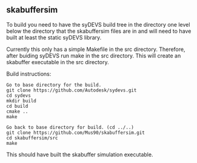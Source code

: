 ## skabuffersim

To build you need to have the syDEVS build tree in the directory one level below the directory that the skabuffersim files are in and will need to have built at least the static syDEVS library.

Currently this only has a simple Makefile in the src directory. Therefore, after buiding syDEVS run make in the src directory. This will create an skabuffer executable in the src directory.

Build instructions:
```
Go to base directory for the build.
git clone https://github.com/Autodesk/sydevs.git
cd sydevs
mkdir build
cd build
cmake ..
make

Go back to base directory for build. (cd ../..)
git clone https://github.com/Mus90/skabuffersim.git
cd skabuffersim/src
make
```

This should have built the skabuffer simulation executable.

